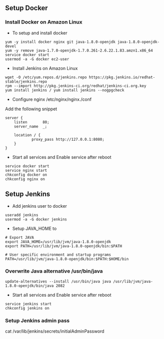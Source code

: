 ## Setup Docker

### Install Docker on Amazon Linux

- To setup and install docker
```
yum -y install docker nginx git java-1.8.0-openjdk java-1.8.0-openjdk-devel
yum -y remove java-1.7.0-openjdk-1.7.0.261-2.6.22.1.83.amzn1.x86_64
service docker start
usermod -a -G docker ec2-user
```

- Install Jenkins on Amazon Linux

```
wget -O /etc/yum.repos.d/jenkins.repo https://pkg.jenkins.io/redhat-stable/jenkins.repo
rpm --import http://pkg.jenkins-ci.org/redhat/jenkins-ci.org.key
yum install jenkins / yum install jenkins --nogpgcheck
```

- Configure nginx /etc/nginx/nginx./conf

Add the following snippet

```
server {
    listen       80;
    server_name  _;

    location / {
            proxy_pass http://127.0.0.1:8080;
    }
}
```

- Start all services and Enable service after reboot

```
service docker start
service nginx start
chkconfig docker on
chkconfig nginx on
```

## Setup Jenkins

- Add jenkins user to docker

```
useradd jenkins
usermod -a -G docker jenkins
```

- Setup JAVA_HOME to 
```
# Export JAVA
export JAVA_HOME=/usr/lib/jvm/java-1.8.0-openjdk
export PATH=/usr/lib/jvm/java-1.8.0-openjdk/bin:$PATH

# User specific environment and startup programs
PATH=/usr/lib/jvm/java-1.8.0-openjdk/bin:$PATH:$HOME/bin
```

### Overwrite Java alternative /usr/bin/java
``
update-alternatives --install /usr/bin/java java /usr/lib/jvm/java-1.8.0-openjdk/bin/java 2082
``

- Start all services and Enable service after reboot

```
service jenkins start
chkconfig jenkins on
```

### Setup Jenkins admin pass
cat /var/lib/jenkins/secrets/initialAdminPassword
